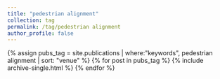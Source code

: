 ```yaml
---
title: "pedestrian alignment"
collection: tag
permalink: /tag/pedestrian alignment
author_profile: false
---
```

{% assign pubs_tag = site.publications | where:"keywords", pedestrian alignment | sort: "venue" %}
{% for post in pubs_tag %}
  {% include archive-single.html %}
{% endfor %}